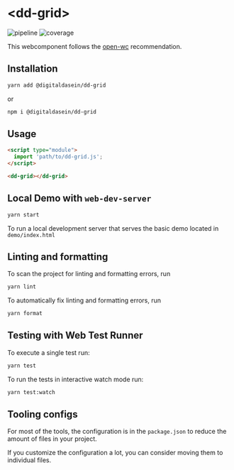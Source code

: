 <!--
SPDX-FileCopyrightText: 2022 Digital Dasein <https://digital-dasein.gitlab.io/>
SPDX-FileCopyrightText: 2022 Gerben Peeters <gerben@digitaldasein.org>
SPDX-FileCopyrightText: 2022 Senne Van Baelen <senne@digitaldasein.org>

SPDX-License-Identifier: MIT
-->

# \<dd-grid>

![pipeline](https://gitlab.com/digital-dasein/software/html-presentations/dd-grid/badges/main/pipeline.svg?job=build&key_text=build)
![coverage](https://gitlab.com/digital-dasein/software/html-presentations/dd-grid/badges/main/coverage.svg?job=test)

This webcomponent follows the [open-wc](https://github.com/open-wc/open-wc) recommendation.

## Installation

```bash
yarn add @digitaldasein/dd-grid
```
or

```bash
npm i @digitaldasein/dd-grid
```

## Usage

```html
<script type="module">
  import 'path/to/dd-grid.js';
</script>

<dd-grid></dd-grid>
```

## Local Demo with `web-dev-server`

```bash
yarn start
```

To run a local development server that serves the basic demo located in 
`demo/index.html`

## Linting and formatting

To scan the project for linting and formatting errors, run

```bash
yarn lint
```

To automatically fix linting and formatting errors, run

```bash
yarn format
```

## Testing with Web Test Runner

To execute a single test run:

```bash
yarn test
```

To run the tests in interactive watch mode run:

```bash
yarn test:watch
```


## Tooling configs

For most of the tools, the configuration is in the `package.json` to reduce the amount of files in your project.

If you customize the configuration a lot, you can consider moving them to 
individual files.
